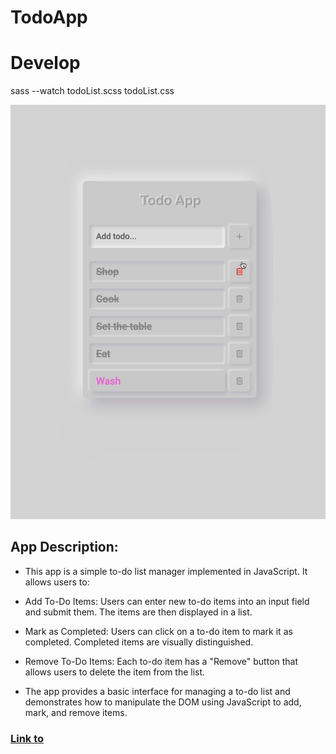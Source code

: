 # TodoApp

# Develop

sass --watch todoList.scss todoList.css

![TodoApp](https://github.com/Jonasodiq/TodoApp/blob/main/TodoApp.jpeg)

## App Description:

- This app is a simple to-do list manager implemented in JavaScript. It allows users to:

- Add To-Do Items: Users can enter new to-do items into an input field and submit them. The items are then displayed in a list.

- Mark as Completed: Users can click on a to-do item to mark it as completed. Completed items are visually distinguished.

- Remove To-Do Items: Each to-do item has a "Remove" button that allows users to delete the item from the list.

- The app provides a basic interface for managing a to-do list and demonstrates how to manipulate the DOM using JavaScript to add, mark, and remove items.

### [Link to](https://cerulean-cascaron-c8a71b.netlify.app/)
